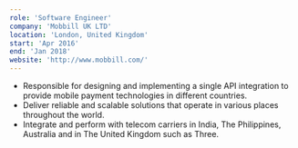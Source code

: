 ```yaml
---
role: 'Software Engineer'
company: 'Mobbill UK LTD'
location: 'London, United Kingdom'
start: 'Apr 2016'
end: 'Jan 2018'
website: 'http://www.mobbill.com/'
---
```


- Responsible for designing and implementing a single API integration to provide mobile payment technologies in different countries.
- Deliver reliable and scalable solutions that operate in various places throughout the world.
- Integrate and perform with telecom carriers in India, The Philippines, Australia and in The United Kingdom such as Three.
